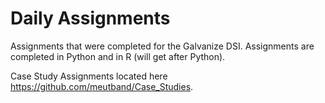 # Daily Assignments

Assignments that were completed for the Galvanize DSI. Assignments are completed in Python and in R (will get after Python).

Case Study Assignments located here https://github.com/meutband/Case_Studies.
